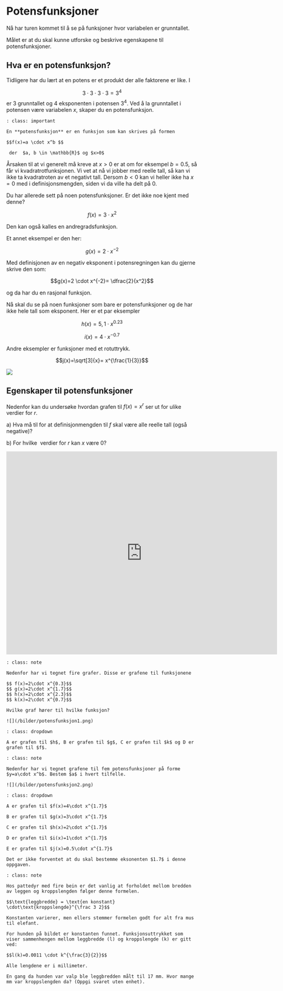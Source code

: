 # Potensfunksjoner

Nå har turen kommet til å se på funksjoner hvor variabelen er grunntallet.

Målet er at du skal kunne utforske og beskrive egenskapene til potensfunksjoner. 


## Hva er en potensfunksjon? 

Tidligere har du lært at en potens er et produkt der alle faktorene er like. I 

$$ 3 \cdot 3 \cdot 3 \cdot 3 = 3^4 $$
er $3$ grunntallet og $4$ eksponenten i potensen $3^4$. Ved å la grunntallet i potensen være variabelen $x$, skaper du en potensfunksjon.

```{admonition} Definisjon  
: class: important

En **potensfunksjon** er en funksjon som kan skrives på formen

$$f(x)=a \cdot x^b $$

 der  $a, b \in \mathbb{R}$ og $x>0$ 
```

Årsaken til at vi generelt må kreve at $x>0$ er at om for eksempel $b=0.5$, så får vi kvadratrotfunksjonen. Vi vet at nå vi jobber med reelle tall, så kan vi ikke ta kvadratroten av et negativt tall. Dersom $b<0$ kan vi heller ikke ha $x=0$ med i definisjonsmengden, siden vi da ville ha delt på 0. 

Du har allerede sett på noen potensfunksjoner. Er det ikke noe kjent med denne?

$$f(x)=3 \cdot x^2$$

Den kan også kalles en andregradsfunksjon.

Et annet eksempel er den her:

$$g(x)=2 \cdot x^{-2}$$

Med definisjonen av en negativ eksponent i potensregningen kan du gjerne skrive den som:

$$g(x)=2 \cdot x^{-2}= \dfrac{2}{x^2}$$

og da har du en rasjonal funksjon.

Nå skal du se på noen funksjoner som bare er potensfunksjoner og de har ikke hele tall som eksponent. Her er et par eksempler

$$h(x)=5,1 \cdot x^{0.23}$$

$$i(x)=4 \cdot x^{-0.7}$$

Andre eksempler er funksjoner med et rotuttrykk.

$$j(x)=\sqrt[3]{x}= x^{\frac{1}{3}}$$

![](/bilder/RootAndPowerFunctions.svg)

## Egenskaper til potensfunksjoner

Nedenfor kan du undersøke hvordan grafen til $f(x)=x^r$ ser ut for ulike verdier for $r$.

a) Hva må til for at definisjonmengden til $f$ skal være alle reelle tall (også negative)?</p>

b) For hvilke &nbsp;verdier for $r$ kan $x$ være 0?&nbsp;</p>

<p><iframe scrolling="no" src="https://www.geogebratube.org/material/iframe/id/mdstfqu3/width/713/height/534/border/888888/rc/false/ai/false/sdz/true/smb/false/stb/false/stbh/true/ld/false/sri/true/at/preferhtml5" width="713px" height="534px" style="border: 0px;"> </iframe></p>


```{admonition} Oppgave 1
: class: note

Nedenfor har vi tegnet fire grafer. Disse er grafene til funksjonene

$$ f(x)=2\cdot x^{0.3}$$
$$ g(x)=2\cdot x^{1.7}$$
$$ h(x)=2\cdot x^{2.3}$$
$$ k(x)=2\cdot x^{0.7}$$

Hvilke graf hører til hvilke funksjon? 

![](/bilder/potensfunksjon1.png)

```


```{admonition} Fasit
: class: dropdown

A er grafen til $h$, B er grafen til $g$, C er grafen til $k$ og D er grafen til $f$. 

```

```{admonition} Oppgave 2
: class: note

Nedenfor har vi tegnet grafene til fem potensfunksjoner på forme $y=a\cdot x^b$. Bestem $a$ i hvert tilfelle.  

![](/bilder/potensfunksjon2.png)
```

```{admonition} Fasit 
: class: dropdown

A er grafen til $f(x)=4\cdot x^{1.7}$

B er grafen til $g(x)=3\cdot x^{1.7}$

C er grafen til $h(x)=2\cdot x^{1.7}$

D er grafen til $i(x)=1\cdot x^{1.7}$

E er grafen til $j(x)=0.5\cdot x^{1.7}$

Det er ikke forventet at du skal bestemme eksonenten $1.7$ i denne oppgaven. 
```


```{admonition} Oppgave 3
: class: note

Hos pattedyr med fire bein er det vanlig at forholdet mellom bredden av leggen og kroppslengden følger denne formelen.

$$\text{leggbredde} = \text{en konstant} \cdot\text{kroppslengde}^{\frac 3 2}$$

Konstanten varierer, men ellers stemmer formelen godt for alt fra mus til elefant.

For hunden på bildet er konstanten funnet. Funksjonsuttrykket som viser sammenhengen mellom leggbredde (l) og kroppslengde (k) er gitt ved:

$$l(k)=0.0011 \cdot k^{\frac{3}{2}}$$

Alle lengdene er i millimeter.

En gang da hunden var valp ble leggbredden målt til 17 mm. Hvor mange mm var kroppslengden da? (Oppgi svaret uten enhet).
```